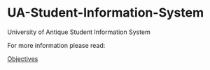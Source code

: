 # UA-Student-Information-System
University of Antique Student Information System

For more information please read:

[Objectives](https://github.com/ua-devs/site_prototype/wiki/Objectives)
